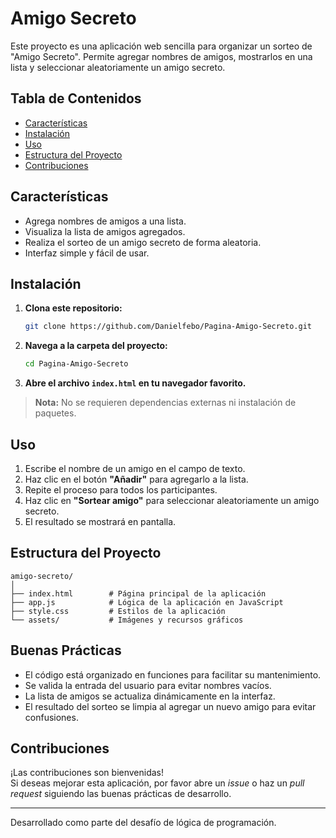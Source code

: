 # Amigo Secreto

Este proyecto es una aplicación web sencilla para organizar un sorteo de "Amigo Secreto". Permite agregar nombres de amigos, mostrarlos en una lista y seleccionar aleatoriamente un amigo secreto.

## Tabla de Contenidos

- [Características](#características)
- [Instalación](#instalación)
- [Uso](#uso)
- [Estructura del Proyecto](#estructura-del-proyecto)
- [Contribuciones](#contribuciones)

## Características

- Agrega nombres de amigos a una lista.
- Visualiza la lista de amigos agregados.
- Realiza el sorteo de un amigo secreto de forma aleatoria.
- Interfaz simple y fácil de usar.

## Instalación

1. **Clona este repositorio:**
   ```bash
   git clone https://github.com/Danielfebo/Pagina-Amigo-Secreto.git
   ```
2. **Navega a la carpeta del proyecto:**
   ```bash
   cd Pagina-Amigo-Secreto
   ```
3. **Abre el archivo `index.html` en tu navegador favorito.**

> **Nota:** No se requieren dependencias externas ni instalación de paquetes.

## Uso

1. Escribe el nombre de un amigo en el campo de texto.
2. Haz clic en el botón **"Añadir"** para agregarlo a la lista.
3. Repite el proceso para todos los participantes.
4. Haz clic en **"Sortear amigo"** para seleccionar aleatoriamente un amigo secreto.
5. El resultado se mostrará en pantalla.

## Estructura del Proyecto

```
amigo-secreto/
│
├── index.html        # Página principal de la aplicación
├── app.js            # Lógica de la aplicación en JavaScript
├── style.css         # Estilos de la aplicación
└── assets/           # Imágenes y recursos gráficos
```

## Buenas Prácticas

- El código está organizado en funciones para facilitar su mantenimiento.
- Se valida la entrada del usuario para evitar nombres vacíos.
- La lista de amigos se actualiza dinámicamente en la interfaz.
- El resultado del sorteo se limpia al agregar un nuevo amigo para evitar confusiones.

## Contribuciones

¡Las contribuciones son bienvenidas!  
Si deseas mejorar esta aplicación, por favor abre un _issue_ o haz un _pull request_ siguiendo las buenas prácticas de desarrollo.

---
Desarrollado como parte del desafío de lógica de programación.
